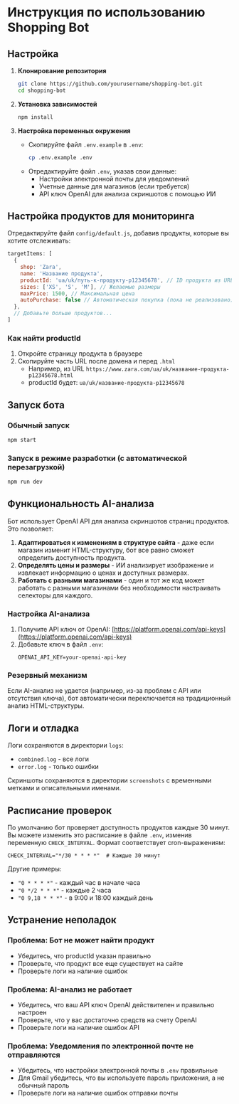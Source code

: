 # Инструкция по использованию Shopping Bot

## Настройка

1. **Клонирование репозитория**
   ```bash
   git clone https://github.com/yourusername/shopping-bot.git
   cd shopping-bot
   ```

2. **Установка зависимостей**
   ```bash
   npm install
   ```

3. **Настройка переменных окружения**
   - Скопируйте файл `.env.example` в `.env`:
     ```bash
     cp .env.example .env
     ```
   - Отредактируйте файл `.env`, указав свои данные:
     - Настройки электронной почты для уведомлений
     - Учетные данные для магазинов (если требуется)
     - API ключ OpenAI для анализа скриншотов с помощью ИИ

## Настройка продуктов для мониторинга

Отредактируйте файл `config/default.js`, добавив продукты, которые вы хотите отслеживать:

```javascript
targetItems: [
  {
    shop: 'Zara',
    name: 'Название продукта',
    productId: 'ua/uk/путь-к-продукту-p12345678', // ID продукта из URL
    sizes: ['XS', 'S', 'M'], // Желаемые размеры
    maxPrice: 1500, // Максимальная цена
    autoPurchase: false // Автоматическая покупка (пока не реализовано)
  },
  // Добавьте больше продуктов...
]
```

### Как найти productId

1. Откройте страницу продукта в браузере
2. Скопируйте часть URL после домена и перед `.html`
   - Например, из URL `https://www.zara.com/ua/uk/название-продукта-p12345678.html`
   - productId будет: `ua/uk/название-продукта-p12345678`

## Запуск бота

### Обычный запуск
```bash
npm start
```

### Запуск в режиме разработки (с автоматической перезагрузкой)
```bash
npm run dev
```

## Функциональность AI-анализа

Бот использует OpenAI API для анализа скриншотов страниц продуктов. Это позволяет:

1. **Адаптироваться к изменениям в структуре сайта** - даже если магазин изменит HTML-структуру, бот все равно сможет определить доступность продукта.
2. **Определять цены и размеры** - ИИ анализирует изображение и извлекает информацию о ценах и доступных размерах.
3. **Работать с разными магазинами** - один и тот же код может работать с разными магазинами без необходимости настраивать селекторы для каждого.

### Настройка AI-анализа

1. Получите API ключ от OpenAI: [https://platform.openai.com/api-keys](https://platform.openai.com/api-keys)
2. Добавьте ключ в файл `.env`:
   ```
   OPENAI_API_KEY=your-openai-api-key
   ```

### Резервный механизм

Если AI-анализ не удается (например, из-за проблем с API или отсутствия ключа), бот автоматически переключается на традиционный анализ HTML-структуры.

## Логи и отладка

Логи сохраняются в директории `logs`:
- `combined.log` - все логи
- `error.log` - только ошибки

Скриншоты сохраняются в директории `screenshots` с временными метками и описательными именами.

## Расписание проверок

По умолчанию бот проверяет доступность продуктов каждые 30 минут. Вы можете изменить это расписание в файле `.env`, изменив переменную `CHECK_INTERVAL`. Формат соответствует cron-выражениям:

```
CHECK_INTERVAL="*/30 * * * *"  # Каждые 30 минут
```

Другие примеры:
- `"0 * * * *"` - каждый час в начале часа
- `"0 */2 * * *"` - каждые 2 часа
- `"0 9,18 * * *"` - в 9:00 и 18:00 каждый день

## Устранение неполадок

### Проблема: Бот не может найти продукт
- Убедитесь, что productId указан правильно
- Проверьте, что продукт все еще существует на сайте
- Проверьте логи на наличие ошибок

### Проблема: AI-анализ не работает
- Убедитесь, что ваш API ключ OpenAI действителен и правильно настроен
- Проверьте, что у вас достаточно средств на счету OpenAI
- Проверьте логи на наличие ошибок API

### Проблема: Уведомления по электронной почте не отправляются
- Убедитесь, что настройки электронной почты в `.env` правильные
- Для Gmail убедитесь, что вы используете пароль приложения, а не обычный пароль
- Проверьте логи на наличие ошибок отправки почты 